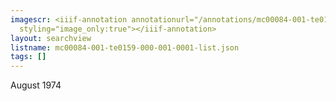 ```yaml
---
imagescr: <iiif-annotation annotationurl="/annotations/mc00084-001-te0159-000-001-0001-3.json"
  styling="image_only:true"></iiif-annotation>
layout: searchview
listname: mc00084-001-te0159-000-001-0001-list.json
tags: []
---
```

August 1974